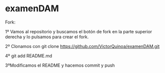 # examenDAM
Fork:

1º Vamos al repositorio y buscamos el botón de fork en la parte superior derecha y lo pulsamos para crear el fork.

2º Clonamos con git clone https://github.com/VictorQuinoa/examenDAM.git

4º git add README.md

3ºModificamos el README y hacemos commit y push
